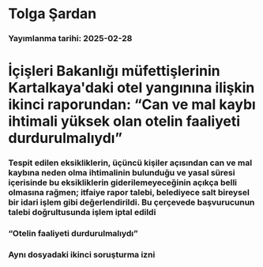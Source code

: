 # Tolga Şardan

### Yayımlanma tarihi: 2025-02-28

# İçişleri Bakanlığı müfettişlerinin Kartalkaya'daki otel yangınına ilişkin ikinci raporundan: “Can ve mal kaybı ihtimali yüksek olan otelin faaliyeti durdurulmalıydı”


### Tespit edilen eksikliklerin, üçüncü kişiler açısından can ve mal kaybına neden olma ihtimalinin bulunduğu ve yasal süresi içerisinde bu eksikliklerin giderilemeyeceğinin açıkça belli olmasına rağmen; itfaiye rapor talebi, belediyece salt bireysel bir idari işlem gibi değerlendirildi. Bu çerçevede başvurucunun talebi doğrultusunda işlem iptal edildi


### “Otelin faaliyeti durdurulmalıydı”


### Aynı dosyadaki ikinci soruşturma izni

